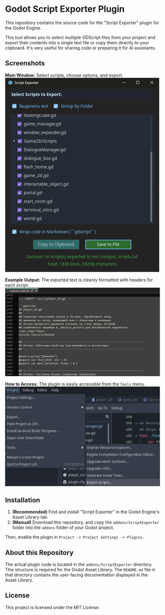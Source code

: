 # Godot Script Exporter Plugin
This repository contains the source code for the "Script Exporter" plugin for the Godot Engine.

This tool allows you to select multiple GDScript files from your project and export their contents into a single text file or copy them directly to your clipboard. It's very useful for sharing code or preparing it for AI assistants.

## Screenshots

**Main Window:** Select scripts, choose options, and export.
![Script Exporter Window](visuals/1.png)

**Example Output:** The exported text is cleanly formatted with headers for each script.
![Example of exported text file](visuals/2.png)

**How to Access:** The plugin is easily accessible from the `Tools` menu.
![Accessing the plugin via the Tools menu](visuals/3.png)


## Installation

1.  **(Recommended)** Find and install "Script Exporter" in the Godot Engine's Asset Library tab.
2.  **(Manual)** Download this repository, and copy the `addons/ScriptExporter` folder into the `addons` folder of your Godot project.

Then, enable the plugin in `Project -> Project Settings -> Plugins`.

## About this Repository

The actual plugin code is located in the `addons/ScriptExporter` directory. This structure is required for the Godot Asset Library. The `README.md` file in that directory contains the user-facing documentation displayed in the Asset Library.

## License
This project is licensed under the MIT License.